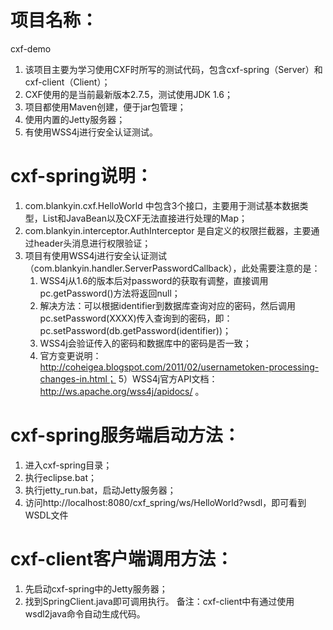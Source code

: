 项目名称：
=================================================
cxf-demo

1. 该项目主要为学习使用CXF时所写的测试代码，包含cxf-spring（Server）和cxf-client（Client）；
2. CXF使用的是当前最新版本2.7.5，测试使用JDK 1.6；
3. 项目都使用Maven创建，便于jar包管理；
4. 使用内置的Jetty服务器；
5. 有使用WSS4j进行安全认证测试。


cxf-spring说明：
=================================================
1. com.blankyin.cxf.HelloWorld 中包含3个接口，主要用于测试基本数据类型，List和JavaBean以及CXF无法直接进行处理的Map；
2. com.blankyin.interceptor.AuthInterceptor 是自定义的权限拦截器，主要通过header头消息进行权限验证；
3. 项目有使用WSS4j进行安全认证测试（com.blankyin.handler.ServerPasswordCallback），此处需要注意的是：
	1) WSS4j从1.6的版本后对password的获取有调整，直接调用pc.getPassword()方法将返回null；
	2) 解决方法：可以根据identifier到数据库查询对应的密码，然后调用pc.setPassword(XXXX)传入查询到的密码，即：pc.setPassword(db.getPassword(identifier))；
	3) WSS4j会验证传入的密码和数据库中的密码是否一致；
	4) 官方变更说明：http://coheigea.blogspot.com/2011/02/usernametoken-processing-changes-in.html；
	5）WSS4j官方API文档：http://ws.apache.org/wss4j/apidocs/ 。


cxf-spring服务端启动方法：
=================================================
1. 进入cxf-spring目录；
2. 执行eclipse.bat；
3. 执行jetty_run.bat，启动Jetty服务器；
4. 访问http://localhost:8080/cxf_spring/ws/HelloWorld?wsdl，即可看到WSDL文件


cxf-client客户端调用方法：
=================================================
1. 先启动cxf-spring中的Jetty服务器；
2. 找到SpringClient.java即可调用执行。
备注：cxf-client中有通过使用wsdl2java命令自动生成代码。